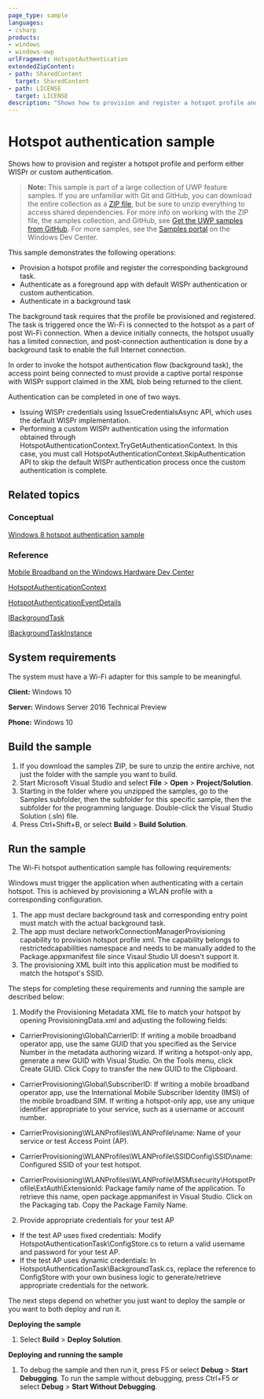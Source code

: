 ```yaml
---
page_type: sample
languages:
- csharp
products:
- windows
- windows-uwp
urlFragment: HotspotAuthentication
extendedZipContent:
- path: SharedContent
  target: SharedContent
- path: LICENSE
  target: LICENSE
description: "Shows how to provision and register a hotspot profile and perform either WISPr or custom authentication."
---
```


<!---
  category: NetworkingAndWebServices
  samplefwlink: http://go.microsoft.com/fwlink/p/?LinkId=2019043
--->

# Hotspot authentication sample

Shows how to provision and register a hotspot profile and perform either WISPr or custom authentication.

> **Note:** This sample is part of a large collection of UWP feature samples. 
> If you are unfamiliar with Git and GitHub, you can download the entire collection as a 
> [ZIP file](https://github.com/Microsoft/Windows-universal-samples/archive/master.zip), but be 
> sure to unzip everything to access shared dependencies. For more info on working with the ZIP file, 
> the samples collection, and GitHub, see [Get the UWP samples from GitHub](https://aka.ms/ovu2uq). 
> For more samples, see the [Samples portal](https://aka.ms/winsamples) on the Windows Dev Center. 

This sample demonstrates the following operations:

- Provision a hotspot profile and register the corresponding background task.
- Authenticate as a foreground app with default WISPr authentication or custom authentication.
- Authenticate in a background task

The background task requires that the profile be provisioned and registered.
The task is triggered once the Wi-Fi is connected to the hotspot as a part of post Wi-Fi connection.
When a device initially connects, the hotspot usually has a limited connection,
and post-connection authentication is done by a background task to enable the full Internet connection.

In order to invoke the hotspot authentication flow (background task),
the access point being connected to must provide a captive portal response
with WISPr support claimed in the XML blob being returned to the client.

Authentication can be completed in one of two ways.
- Issuing WISPr credentials using IssueCredentialsAsync API, which uses the default WISPr implementation.
- Performing a custom WISPr authentication using the information obtained through HotspotAuthenticationContext.TryGetAuthenticationContext. In this case, you must call  HotspotAuthenticationContext.SkipAuthentication API to skip the default WISPr authentication process once the custom authentication is complete.

## Related topics

### Conceptual

[Windows 8 hotspot authentication sample](https://code.msdn.microsoft.com/windowsapps/Wi-Fi-hotspot-authenticatio-943569eb)

### Reference

[Mobile Broadband on the Windows Hardware Dev Center](https://docs.microsoft.com/en-us/windows-hardware/drivers/mobilebroadband/index)

[HotspotAuthenticationContext](https://docs.microsoft.com/en-us/uwp/api/Windows.Networking.NetworkOperators.HotspotAuthenticationContext)

[HotspotAuthenticationEventDetails ](https://docs.microsoft.com/en-us/uwp/api/Windows.Networking.NetworkOperators.HotspotAuthenticationEventDetails)

[IBackgroundTask](https://docs.microsoft.com/en-us/uwp/api/Windows.ApplicationModel.Background.IBackgroundTask)

[IBackgroundTaskInstance](https://docs.microsoft.com/en-us/uwp/api/Windows.ApplicationModel.Background.IBackgroundTaskInstance) 

## System requirements

The system must have a Wi-Fi adapter for this sample to be meaningful.

**Client:** Windows 10

**Server:** Windows Server 2016 Technical Preview

**Phone:** Windows 10

## Build the sample

1. If you download the samples ZIP, be sure to unzip the entire archive, not just the folder with the sample you want to build. 
2. Start Microsoft Visual Studio and select **File** \> **Open** \> **Project/Solution**.
3. Starting in the folder where you unzipped the samples, go to the Samples subfolder, then the subfolder for this specific sample, then the subfolder for the programming language. Double-click the Visual Studio Solution (.sln) file.
4. Press Ctrl+Shift+B, or select **Build** \> **Build Solution**.

## Run the sample

The Wi-Fi hotspot authentication sample has following requirements:

Windows must trigger the application when authenticating with a certain hotspot. This is achieved by provisioning a WLAN profile with a corresponding configuration.

1. The app must declare background task and corresponding entry point must match with the actual background task.
2. The app must declare networkConnectionManagerProvisioning capability to provision hotspot profile xml. The capability belongs to restrictedcapabilities namespace and needs to be manually added to the Package.appxmanifest file since Visaul Studio UI doesn't support it.
3. The provisioning XML built into this application must be modified to match the hotspot's SSID.

The steps for completing these requirements and running the sample are described below:

1. Modify the Provisioning Metadata XML file to match your hotspot by opening ProvisioningData.xml and adjusting the following fields: 

* CarrierProvisioning\Global\CarrierID: If writing a mobile broadband operator app, use the same GUID that you specified as the Service Number in the metadata authoring wizard. 
If writing a hotspot-only app, generate a new GUID with Visual Studio. On the Tools menu, click Create GUID. Click Copy to transfer the new GUID to the Clipboard.

* CarrierProvisioning\Global\SubscriberID: If writing a mobile broadband operator app, use the International Mobile Subscriber Identity (IMSI) of the mobile broadband SIM. 
If writing a hotspot-only app, use any unique identifier appropriate to your service, such as a username or account number.

* CarrierProvisioning\WLANProfiles\WLANProfile\name: Name of your service or test Access Point (AP). 

* CarrierProvisioning\WLANProfiles\WLANProfile\SSIDConfig\SSID\name: Configured SSID of your test hotspot. 

* CarrierProvisioning\WLANProfiles\WLANProfile\MSM\security\HotspotProfile\ExtAuth\ExtensionId:
Package family name of the application. To retrieve this name, open package.appmanifest in Visual Studio. Click on the Packaging tab. Copy the Package Family Name.

2. Provide appropriate credentials for your test AP 

* If the test AP uses fixed credentials: Modify HotspotAuthenticationTask\ConfigStore.cs to return a valid username and password for your test AP. 
* If the test AP uses dynamic credentials: In HotspotAuthenticationTask\BackgroundTask.cs, replace the reference to ConfigStore with your own business logic to generate/retrieve appropriate credentials for the network. 

The next steps depend on whether you just want to deploy the sample or you want to both deploy and run it.

**Deploying the sample**
1.  Select **Build** \> **Deploy Solution**.

**Deploying and running the sample**
1.  To debug the sample and then run it, press F5 or select **Debug** \> **Start Debugging**. To run the sample without debugging, press Ctrl+F5 or select **Debug** \> **Start Without Debugging**.


